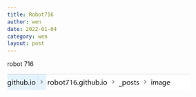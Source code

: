 ```yaml
---
title: Robot716
author: wen
date: 2022-01-04
category: wen
layout: post
---
```




robot 716

![snipaste_20220104_111639](https://github.com/robot716/robot716.github.io/blob/main/images/snipaste_20220104_111639-16412662544451.jpg)

